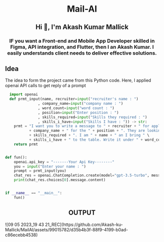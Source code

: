 <h1 align="center">Mail-AI</h1>
<h2 align="center">Hi 👋, I'm Akash Kumar Mallick</h2>
<h3 align="center">IF you want a Front-end and Mobile App Developer skilled in Figma, API integration, and Flutter, then I an Akash Kumar. I easily understands client needs to deliver effective solutions.</h3>
<h2>Idea</h2>
<p>The idea to form the project came from this Python code. Here, I applied openai API calls to get reply of a prompt</p>

```python
  import openai 
  def prmt_input(name, recruiter=input("recruiter's name : ")
               , company_name=input("company name : ")
               , word_count=input("word count : ")
               , position=input("Enter position : ")
               , skills_required=input("Skills they required : ")
               , skills_i_have=input("Skills I have : ")) -> str:
    prmt = "I want you to write a message to " + recruiter + " for applying into " \
           + company_name + " for the " + position + ". They are looking for " \
           + skills_required + ". I am " + name + " an I bring " \
           + skills_i_have + " to the table. Write it under " + word_count + " words."
    return prmt


def fun():
    openai.api_key = "-------Your Api Key--------"
    you = input("Enter your name : ")
    prompt = prmt_input(you)
    chat_res = openai.ChatCompletion.create(model="gpt-3.5-turbo", messages=[{"role": "user", "content": prompt}])
    print(chat_res.choices[0].message.content)


if __name__ == "__main__":
    fun()
```

<h2 align="center">OUTPUT</h2>
![09 05 2023_19 43 21_REC](https://github.com/Akash-ku-Mallick/MailAI/assets/99015782/d35b4b3f-88f9-4199-b0ad-c86ecebb4538)

